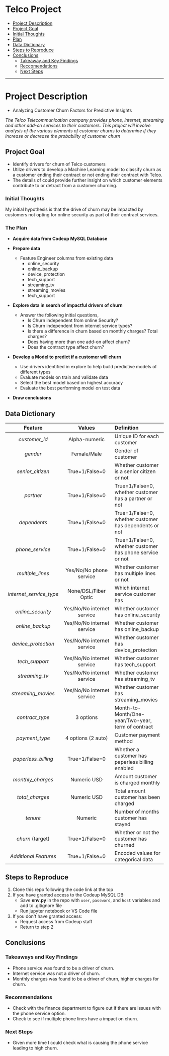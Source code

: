 Telco Project
=============================
<!--Created Anchor links to navigate read me better-->

- [Project Description](#project-description)
- [Project Goal](#project-goal)
- [Initial Thoughts](#initial-thoughts)
- [Plan](#the-plan)
- [Data Dictionary](#data-dictionary)
- [Steps to Reproduce](#steps-to-reproduce) 
- [Conclusions](#conclusions)
	- [Takeaway and Key Findings](#takeaways-and-key-findings)
	- [Reccomendations](#recommendations)
	- [Next Steps](#next-steps)

----------------------------------

# Project Description
* Analyzing Customer Churn Factors for Predictive Insights

*The Telco Telecommunication company provides phone, internet, streaming and other add-on services to their customers. This project will involve analysis of the various elements of customer churns to determine if they increase or decrease the probability of customer churn*

## Project Goal

* Identify drivers for churn of Telco customers
* Utilze drivers to develop a Machine Learning model to classify churn as a customer ending their contract or not ending their contract with Telco.
* The details of could provide further insight on which customer elements contribute to or detract from a customer churning.

### Initial Thoughts

My initial hypothesis is that the drive of churn may be impacted by customers not opting for online security as part of their contract services.

### The Plan

* **Acquire data from Codeup MySQL Database**
  
* **Prepare data**
    * Feature Engineer columns from existing data
        * online_security
        * online_backup
        * device_protection
        * tech_support
        * streaming_tv
        * streaming_movies
        * tech_support
      
* **Explore data in search of impactful drivers of churn**
    * Answer the following initial questions,
        * Is Churn independent from online Security?
        * Is Churn independent from internet service types?
        * Is there a difference in churn based on monthly charges? Total charges?
        * Does having more than one add-on affect churn?
        * Does the contract type affect churn?
          
* **Develop a Model to predict if a customer will churn**
    * Use drivers identified in explore to help build predictive models of different types
    * Evaluate models on train and validate data
    * Select the best model based on highest accuracy
    * Evaluate the best performing model on test data
      
* **Draw conclusions**


## Data Dictionary

|**Feature**|**Values**|**Definition**|
|:--------------------:|:---------------------------:|:-------------------------------------------------------- |
| *customer_id*           | Alpha-numeric               | Unique ID for each customer                              |
| *gender*                | Female/Male                 | Gender of customer                                       |
| *senior_citizen*        | True=1/False=0              | Whether customer is a senior citizen or not              |
| *partner*               | True=1/False=0              | True=1/False=0, whether customer has a partner or not    |
| *dependents*            | True=1/False=0              | True=1/False=0, whether customer has dependents or not   |
| *phone_service*         | True=1/False=0              | True=1/False=0, whether customer has phone service or not|
| *multiple_lines*        | Yes/No/No phone service     | Whether customer has multiple lines or not               |
| *internet_service_type* | None/DSL/Fiber Optic        | Which internet service customer has                      |
| *online_security*       | Yes/No/No internet service  | Whether customer has online_security                     |
| *online_backup*         | Yes/No/No internet service  | Whether customer has online_backup                       |
| *device_protection*     | Yes/No/No internet service  | Whether customer has device_protection                   |
| *tech_support*          | Yes/No/No internet service  | Whether customer has tech_support                        |
| *streaming_tv*          | Yes/No/No internet service  | Whether customer has streaming_tv                        |
| *streaming_movies*      | Yes/No/No internet service  | Whether customer has streaming_movies                    |
| *contract_type*         | 3 options                   | Month-to-Month/One-year/Two-year, term of contract       |
| *payment_type*          | 4 options (2 auto)          | Customer payment method                                  |
| *paperless_billing*     | True=1/False=0              | Whether a customer has paperless billing enabled         |
| *monthly_charges*       | Numeric USD                 | Amount customer is charged monthly                       |
| *total_charges*         | Numeric USD                 | Total amount customer has been charged                   |
| *tenure*                | Numeric                     | Number of months customer has stayed                     |
| *churn* (target)        | True=1/False=0              | Whether or not the customer has churned                  |
| *Additional Features*   | True=1/False=0              | Encoded values for categorical data                      |


## Steps to Reproduce

1) Clone this repo following the code link at the top
2) If you have granted access to the Codeup MySQL DB:
   - Save **env.py** in the repo with `user`, `password`, and `host` variables and add to .gitignore file
   - Run jupyter notebook or VS Code file
3) If you don't have granted access:
   - Request access from Codeup staff
   - Return to step 2

## Conclusions

### Takeaways and Key Findings
* Phone service was found to be a driver of churn.
* Internet service was not a driver of churn.
* Monthly charges was found to be a driver of churn, higher charges for churn.
  
### Recommendations


* Check with the finance department to figure out if there are issues with the phone service option.
* Check to see if multiple phone lines have a impact on churn.

### Next Steps

* Given more time I could check what is causing the phone service leading to high churn.
